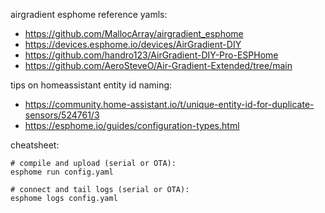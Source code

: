 airgradient esphome reference yamls:
- https://github.com/MallocArray/airgradient_esphome
- https://devices.esphome.io/devices/AirGradient-DIY
- https://github.com/handro123/AirGradient-DIY-Pro-ESPHome
- https://github.com/AeroSteveO/Air-Gradient-Extended/tree/main

tips on homeassistant entity id naming:
- https://community.home-assistant.io/t/unique-entity-id-for-duplicate-sensors/524761/3
- https://esphome.io/guides/configuration-types.html


cheatsheet:
```console
# compile and upload (serial or OTA):
esphome run config.yaml

# connect and tail logs (serial or OTA):
esphome logs config.yaml
```
